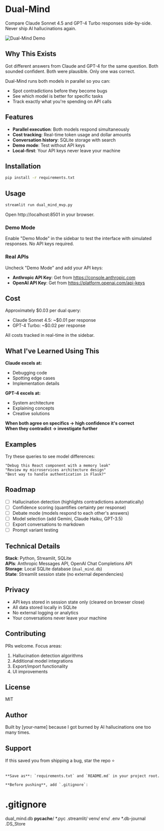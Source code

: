 # Dual-Mind

Compare Claude Sonnet 4.5 and GPT-4 Turbo responses side-by-side. Never ship AI hallucinations again.

![Dual-Mind Demo](screenshot.png)

## Why This Exists

Got different answers from Claude and GPT-4 for the same question. Both sounded confident. Both were plausible. Only one was correct.

Dual-Mind runs both models in parallel so you can:
- Spot contradictions before they become bugs
- See which model is better for specific tasks
- Track exactly what you're spending on API calls

## Features

- **Parallel execution**: Both models respond simultaneously
- **Cost tracking**: Real-time token usage and dollar amounts
- **Conversation history**: SQLite storage with search
- **Demo mode**: Test without API keys
- **Local-first**: Your API keys never leave your machine

## Installation
```bash
pip install -r requirements.txt
```

## Usage
```bash
streamlit run dual_mind_mvp.py
```

Open http://localhost:8501 in your browser.

### Demo Mode

Enable "Demo Mode" in the sidebar to test the interface with simulated responses. No API keys required.

### Real APIs

Uncheck "Demo Mode" and add your API keys:
- **Anthropic API Key**: Get from https://console.anthropic.com
- **OpenAI API Key**: Get from https://platform.openai.com/api-keys

## Cost

Approximately $0.03 per dual query:
- Claude Sonnet 4.5: ~$0.01 per response
- GPT-4 Turbo: ~$0.02 per response

All costs tracked in real-time in the sidebar.

## What I've Learned Using This

**Claude excels at:**
- Debugging code
- Spotting edge cases
- Implementation details

**GPT-4 excels at:**
- System architecture
- Explaining concepts
- Creative solutions

**When both agree on specifics → high confidence it's correct**  
**When they contradict → investigate further**

## Examples

Try these queries to see model differences:
```
"Debug this React component with a memory leak"
"Review my microservices architecture design"
"Best way to handle authentication in Flask?"
```

## Roadmap

- [ ] Hallucination detection (highlights contradictions automatically)
- [ ] Confidence scoring (quantifies certainty per response)
- [ ] Debate mode (models respond to each other's answers)
- [ ] Model selection (add Gemini, Claude Haiku, GPT-3.5)
- [ ] Export conversations to markdown
- [ ] Prompt variant testing

## Technical Details

**Stack**: Python, Streamlit, SQLite  
**APIs**: Anthropic Messages API, OpenAI Chat Completions API  
**Storage**: Local SQLite database (`dual_mind.db`)  
**State**: Streamlit session state (no external dependencies)

## Privacy

- API keys stored in session state only (cleared on browser close)
- All data stored locally in SQLite
- No external logging or analytics
- Your conversations never leave your machine

## Contributing

PRs welcome. Focus areas:
1. Hallucination detection algorithms
2. Additional model integrations
3. Export/import functionality
4. UI improvements

## License

MIT

## Author

Built by [your-name] because I got burned by AI hallucinations one too many times.

## Support

If this saved you from shipping a bug, star the repo ⭐
```

**Save as**: `requirements.txt` and `README.md` in your project root.

**Before pushing**, add `.gitignore`:
```
# .gitignore
dual_mind.db
__pycache__/
*.pyc
.streamlit/
venv/
env/
.env
*.db-journal
.DS_Store
